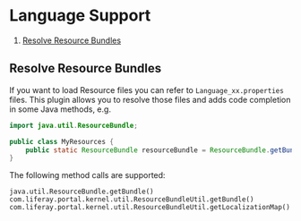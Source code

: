 Language Support
================

1. [Resolve Resource Bundles](#resolve-resource-bundles)

Resolve Resource Bundles
------------------------

If you want to load Resource files you can refer to `Language_xx.properties` files. This
plugin allows you to resolve those files and adds code completion in some Java methods, e.g.

```java
import java.util.ResourceBundle;

public class MyResources {
    public static ResourceBundle resourceBundle = ResourceBundle.getBundle("content.Language_en");
}
```

The following method calls are supported:

```
java.util.ResourceBundle.getBundle()
com.liferay.portal.kernel.util.ResourceBundleUtil.getBundle()
com.liferay.portal.kernel.util.ResourceBundleUtil.getLocalizationMap()
```